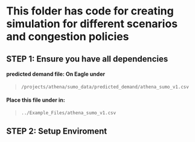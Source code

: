 # This folder has code for creating simulation for different scenarios and congestion policies

## STEP 1: Ensure you have all dependencies

####  predicted demand file: On Eagle under
> ```linux  
> /projects/athena/sumo_data/predicted_demand/athena_sumo_v1.csv
> ```

#### Place this file under in:
> ```linux  
> ../Example_Files/athena_sumo_v1.csv
> ```
## STEP 2: Setup Enviroment
